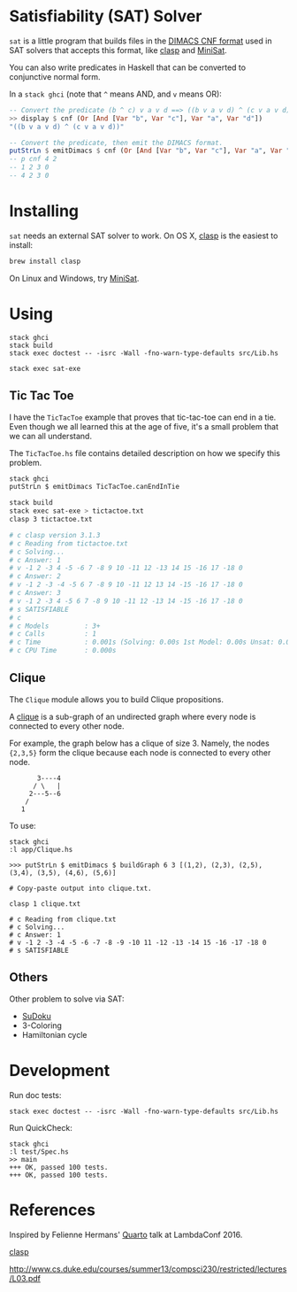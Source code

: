 # Satisfiability (SAT) Solver

`sat` is a little program that builds files in the [DIMACS CNF
format](http://www.satcompetition.org/2009/format-benchmarks2009.html) used in
SAT solvers that accepts this format, like
[clasp](http://www.cs.uni-potsdam.de/clasp/) and [MiniSat](http://minisat.se/).

You can also write predicates in Haskell that can be converted to conjunctive normal form.

In a `stack ghci` (note that `^` means AND, and `v` means OR):

```haskell
-- Convert the predicate (b ^ c) v a v d ==> ((b v a v d) ^ (c v a v d))
>> display $ cnf (Or [And [Var "b", Var "c"], Var "a", Var "d"])
"((b v a v d) ^ (c v a v d))"

-- Convert the predicate, then emit the DIMACS format.
putStrLn $ emitDimacs $ cnf (Or [And [Var "b", Var "c"], Var "a", Var "d"])
-- p cnf 4 2
-- 1 2 3 0
-- 4 2 3 0
```

# Installing

`sat` needs an external SAT solver to work. On OS X, [clasp](http://www.cs.uni-potsdam.de/clasp/) is the easiest to install:

```bash
brew install clasp
```

On Linux and Windows, try [MiniSat](http://minisat.se/).

# Using

```
stack ghci
stack build
stack exec doctest -- -isrc -Wall -fno-warn-type-defaults src/Lib.hs

stack exec sat-exe
```

## Tic Tac Toe

I have the `TicTacToe` example that proves that tic-tac-toe can end in a tie.
Even though we all learned this at the age of five, it's a small problem that
we can all understand.

The `TicTacToe.hs` file contains detailed description on how we specify this
problem.

```bash
stack ghci
putStrLn $ emitDimacs TicTacToe.canEndInTie

stack build
stack exec sat-exe > tictactoe.txt
clasp 3 tictactoe.txt

# c clasp version 3.1.3
# c Reading from tictactoe.txt
# c Solving...
# c Answer: 1
# v -1 2 -3 4 -5 -6 7 -8 9 10 -11 12 -13 14 15 -16 17 -18 0
# c Answer: 2
# v -1 2 -3 -4 -5 6 7 -8 9 10 -11 12 13 14 -15 -16 17 -18 0
# c Answer: 3
# v -1 2 -3 4 -5 6 7 -8 9 10 -11 12 -13 14 -15 -16 17 -18 0
# s SATISFIABLE
# c
# c Models         : 3+
# c Calls          : 1
# c Time           : 0.001s (Solving: 0.00s 1st Model: 0.00s Unsat: 0.00s)
# c CPU Time       : 0.000s
```

## Clique

The `Clique` module allows you to build Clique propositions.

A [clique](https://en.wikipedia.org/wiki/Clique_(graph_theory)) is a sub-graph
of an undirected graph where every node is connected to every other node.

For example, the graph below has a clique of size 3. Namely, the nodes
`{2,3,5}` form the clique because each node is connected to every other node.

```
       3----4
      / \   |
     2---5--6
    /
   1
```

To use:

```
stack ghci
:l app/Clique.hs

>>> putStrLn $ emitDimacs $ buildGraph 6 3 [(1,2), (2,3), (2,5), (3,4), (3,5), (4,6), (5,6)]

# Copy-paste output into clique.txt.

clasp 1 clique.txt

# c Reading from clique.txt
# c Solving...
# c Answer: 1
# v -1 2 -3 -4 -5 -6 -7 -8 -9 -10 11 -12 -13 -14 15 -16 -17 -18 0
# s SATISFIABLE
```

## Others

Other problem to solve via SAT:

- [SuDoku](http://www.cs.qub.ac.uk/~I.Spence/SuDoku/SuDoku.html)
- 3-Coloring
- Hamiltonian cycle

# Development

Run doc tests:

```
stack exec doctest -- -isrc -Wall -fno-warn-type-defaults src/Lib.hs
```

Run QuickCheck:

```
stack ghci
:l test/Spec.hs
>> main
+++ OK, passed 100 tests.
+++ OK, passed 100 tests.
```

# References

Inspired by Felienne Hermans' [Quarto](https://github.com/Felienne/Quarto
) talk at LambdaConf 2016.

[clasp](http://www.cs.uni-potsdam.de/clasp/)

http://www.cs.duke.edu/courses/summer13/compsci230/restricted/lectures/L03.pdf
